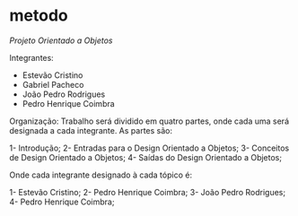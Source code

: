 # metodo

*Projeto Orientado a Objetos*

Integrantes:
- Estevão Cristino
- Gabriel Pacheco
- João Pedro Rodrigues
- Pedro Henrique Coimbra

Organização:
Trabalho será dividido em quatro partes, onde cada uma será designada a cada integrante.
As partes são: 

1- Introdução;
2- Entradas para o Design Orientado a Objetos;
3- Conceitos de Design Orientado a Objetos;
4- Saídas do Design Orientado a Objetos;

Onde cada integrante designado à cada tópico é:

1- Estevão Cristino;
2- Pedro Henrique Coimbra;
3- João Pedro Rodrigues;
4- Pedro Henrique Coimbra;
